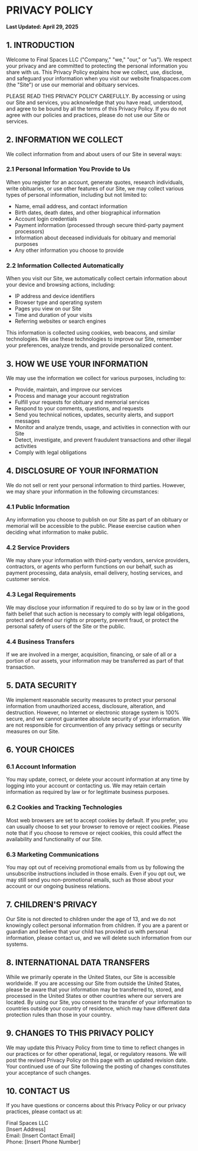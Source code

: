 # PRIVACY POLICY

**Last Updated: April 29, 2025**

## 1. INTRODUCTION

Welcome to Final Spaces LLC ("Company," "we," "our," or "us"). We respect your privacy and are committed to protecting the personal information you share with us. This Privacy Policy explains how we collect, use, disclose, and safeguard your information when you visit our website finalspaces.com (the "Site") or use our memorial and obituary services.

PLEASE READ THIS PRIVACY POLICY CAREFULLY. By accessing or using our Site and services, you acknowledge that you have read, understood, and agree to be bound by all the terms of this Privacy Policy. If you do not agree with our policies and practices, please do not use our Site or services.

## 2. INFORMATION WE COLLECT

We collect information from and about users of our Site in several ways:

### 2.1 Personal Information You Provide to Us

When you register for an account, generate quotes, research individuals, write obituaries, or use other features of our Site, we may collect various types of personal information, including but not limited to:

- Name, email address, and contact information
- Birth dates, death dates, and other biographical information
- Account login credentials
- Payment information (processed through secure third-party payment processors)
- Information about deceased individuals for obituary and memorial purposes
- Any other information you choose to provide

### 2.2 Information Collected Automatically

When you visit our Site, we automatically collect certain information about your device and browsing actions, including:

- IP address and device identifiers
- Browser type and operating system
- Pages you view on our Site
- Time and duration of your visits
- Referring websites or search engines

This information is collected using cookies, web beacons, and similar technologies. We use these technologies to improve our Site, remember your preferences, analyze trends, and provide personalized content.

## 3. HOW WE USE YOUR INFORMATION

We may use the information we collect for various purposes, including to:

- Provide, maintain, and improve our services
- Process and manage your account registration
- Fulfill your requests for obituary and memorial services
- Respond to your comments, questions, and requests
- Send you technical notices, updates, security alerts, and support messages
- Monitor and analyze trends, usage, and activities in connection with our Site
- Detect, investigate, and prevent fraudulent transactions and other illegal activities
- Comply with legal obligations

## 4. DISCLOSURE OF YOUR INFORMATION

We do not sell or rent your personal information to third parties. However, we may share your information in the following circumstances:

### 4.1 Public Information

Any information you choose to publish on our Site as part of an obituary or memorial will be accessible to the public. Please exercise caution when deciding what information to make public.

### 4.2 Service Providers

We may share your information with third-party vendors, service providers, contractors, or agents who perform functions on our behalf, such as payment processing, data analysis, email delivery, hosting services, and customer service.

### 4.3 Legal Requirements

We may disclose your information if required to do so by law or in the good faith belief that such action is necessary to comply with legal obligations, protect and defend our rights or property, prevent fraud, or protect the personal safety of users of the Site or the public.

### 4.4 Business Transfers

If we are involved in a merger, acquisition, financing, or sale of all or a portion of our assets, your information may be transferred as part of that transaction.

## 5. DATA SECURITY

We implement reasonable security measures to protect your personal information from unauthorized access, disclosure, alteration, and destruction. However, no Internet or electronic storage system is 100% secure, and we cannot guarantee absolute security of your information. We are not responsible for circumvention of any privacy settings or security measures on our Site.

## 6. YOUR CHOICES

### 6.1 Account Information

You may update, correct, or delete your account information at any time by logging into your account or contacting us. We may retain certain information as required by law or for legitimate business purposes.

### 6.2 Cookies and Tracking Technologies

Most web browsers are set to accept cookies by default. If you prefer, you can usually choose to set your browser to remove or reject cookies. Please note that if you choose to remove or reject cookies, this could affect the availability and functionality of our Site.

### 6.3 Marketing Communications

You may opt out of receiving promotional emails from us by following the unsubscribe instructions included in those emails. Even if you opt out, we may still send you non-promotional emails, such as those about your account or our ongoing business relations.

## 7. CHILDREN'S PRIVACY

Our Site is not directed to children under the age of 13, and we do not knowingly collect personal information from children. If you are a parent or guardian and believe that your child has provided us with personal information, please contact us, and we will delete such information from our systems.

## 8. INTERNATIONAL DATA TRANSFERS

While we primarily operate in the United States, our Site is accessible worldwide. If you are accessing our Site from outside the United States, please be aware that your information may be transferred to, stored, and processed in the United States or other countries where our servers are located. By using our Site, you consent to the transfer of your information to countries outside your country of residence, which may have different data protection rules than those in your country.

## 9. CHANGES TO THIS PRIVACY POLICY

We may update this Privacy Policy from time to time to reflect changes in our practices or for other operational, legal, or regulatory reasons. We will post the revised Privacy Policy on this page with an updated revision date. Your continued use of our Site following the posting of changes constitutes your acceptance of such changes.

## 10. CONTACT US

If you have questions or concerns about this Privacy Policy or our privacy practices, please contact us at:

Final Spaces LLC  
[Insert Address]  
Email: [Insert Contact Email]  
Phone: [Insert Phone Number]

